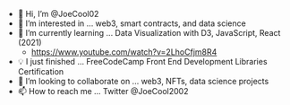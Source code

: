- 👋 Hi, I’m @JoeCool02
- 👀 I’m interested in ... web3, smart contracts, and data science
- 🌱 I’m currently learning ... Data Visualization with D3, JavaScript, React (2021) 
  - https://www.youtube.com/watch?v=2LhoCfjm8R4
- 💡 I just finished ... FreeCodeCamp Front End Development Libraries Certification
- 💞️ I’m looking to collaborate on ... web3, NFTs, data science projects
- 📫 How to reach me ... Twitter @JoeCool2002

<!---
JoeCool02/JoeCool02 is a ✨ special ✨ repository because its `README.md` (this file) appears on your GitHub profile.
You can click the Preview link to take a look at your changes.
--->
